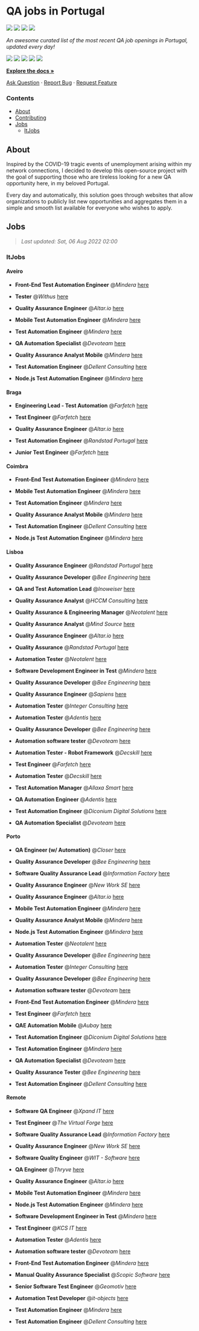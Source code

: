 QA jobs in Portugal
========================

![](https://img.shields.io/static/v1?label=%F0%9F%8C%9F&message=If%20Useful&color=BC4E99)
[![](https://img.shields.io/github/stars/sergiomartins8/qa-jobs-in-portugal)](https://github.com/sergiomartins8/qa-jobs-in-portugal/stargazers)
[![](https://img.shields.io/github/forks/sergiomartins8/qa-jobs-in-portugal)](https://github.com/sergiomartins8/qa-jobs-in-portugal/network/members)
[![](https://img.shields.io/badge/-sergiomartins8-blue?logo=Linkedin&logoColor=white)](https://www.linkedin.com/in/sergiomartins8/)

_An awesome curated list of the most recent QA job openings in Portugal, updated every day!_

[![](https://img.shields.io/github/v/release/sergiomartins8/qa-jobs-in-portugal)](https://github.com/sergiomartins8/qa-jobs-in-portugal/releases)
[![](https://github.com/sergiomartins8/qa-jobs-in-portugal/workflows/release/badge.svg)](https://github.com/sergiomartins8/qa-jobs-in-portugal/actions?query=workflow%3Arelease)
[![](https://img.shields.io/github/issues/sergiomartins8/qa-jobs-in-portugal)](https://github.com/sergiomartins8/qa-jobs-in-portugal/issues)
[![](https://img.shields.io/github/contributors/sergiomartins8/qa-jobs-in-portugal)](https://github.com/sergiomartins8/qa-jobs-in-portugal/graphs/contributors)
[![](https://img.shields.io/github/license/sergiomartins8/qa-jobs-in-portugal)](https://github.com/sergiomartins8/qa-jobs-in-portugal/blob/master/LICENSE)

**[Explore the docs »](https://github.com/sergiomartins8/qa-jobs-in-portugal/blob/master/docs/DOCUMENTATION.md)**

[Ask Question](https://github.com/sergiomartins8/qa-jobs-in-portugal/issues) 
·
[Report Bug](https://github.com/sergiomartins8/qa-jobs-in-portugal/issues)
·
[Request Feature](https://github.com/sergiomartins8/qa-jobs-in-portugal/issues)

### Contents
* [About](#about)
* [Contributing](https://github.com/sergiomartins8/qa-jobs-in-portugal/blob/master/docs/CONTRIBUTING.md)
* [Jobs](#jobs)
  * [ItJobs](#itjobs)

## About
Inspired by the COVID-19 tragic events of unemployment arising within my network connections, I decided to develop this open-source project with the goal of supporting those who are tireless looking for a new QA opportunity here, in my beloved Portugal.

Every day and automatically, this solution goes through websites that allow organizations to publicly list new opportunities and aggregates them in a simple and smooth list available for everyone who wishes to apply.

Jobs
---------

> _Last updated: Sat, 06 Aug 2022 02:00_

### ItJobs

#### Aveiro

- **Front-End Test Automation Engineer** @_Mindera_ [here](https://www.itjobs.pt/oferta/437146/front-end-test-automation-engineer)


- **Tester** @_Withus_ [here](https://www.itjobs.pt/oferta/439165/tester)


- **Quality Assurance Engineer** @_Altar.io_ [here](https://www.itjobs.pt/oferta/439754/quality-assurance-engineer)


- **Mobile Test Automation Engineer** @_Mindera_ [here](https://www.itjobs.pt/oferta/437272/mobile-test-automation-engineer)


- **Test Automation Engineer** @_Mindera_ [here](https://www.itjobs.pt/oferta/437860/test-automation-engineer)


- **QA Automation Specialist** @_Devoteam_ [here](https://www.itjobs.pt/oferta/437672/qa-automation-specialist)


- **Quality Assurance Analyst Mobile** @_Mindera_ [here](https://www.itjobs.pt/oferta/437853/quality-assurance-analyst-mobile)


- **Test Automation Engineer** @_Dellent Consulting_ [here](https://www.itjobs.pt/oferta/439489/test-automation-engineer)


- **Node.js Test Automation Engineer** @_Mindera_ [here](https://www.itjobs.pt/oferta/439499/node-js-test-automation-engineer)

#### Braga

- **Engineering Lead - Test Automation** @_Farfetch_ [here](https://www.itjobs.pt/oferta/438177/engineering-lead-test-automation)


- **Test Engineer** @_Farfetch_ [here](https://www.itjobs.pt/oferta/438171/test-engineer)


- **Quality Assurance Engineer** @_Altar.io_ [here](https://www.itjobs.pt/oferta/439754/quality-assurance-engineer)


- **Test Automation Engineer** @_Randstad Portugal_ [here](https://www.itjobs.pt/oferta/437991/test-automation-engineer)


- **Junior Test Engineer** @_Farfetch_ [here](https://www.itjobs.pt/oferta/437766/junior-test-engineer)

#### Coimbra

- **Front-End Test Automation Engineer** @_Mindera_ [here](https://www.itjobs.pt/oferta/437146/front-end-test-automation-engineer)


- **Mobile Test Automation Engineer** @_Mindera_ [here](https://www.itjobs.pt/oferta/437272/mobile-test-automation-engineer)


- **Test Automation Engineer** @_Mindera_ [here](https://www.itjobs.pt/oferta/437860/test-automation-engineer)


- **Quality Assurance Analyst Mobile** @_Mindera_ [here](https://www.itjobs.pt/oferta/437853/quality-assurance-analyst-mobile)


- **Test Automation Engineer** @_Dellent Consulting_ [here](https://www.itjobs.pt/oferta/439489/test-automation-engineer)


- **Node.js Test Automation Engineer** @_Mindera_ [here](https://www.itjobs.pt/oferta/439499/node-js-test-automation-engineer)

#### Lisboa

- **Quality Assurance Engineer** @_Randstad Portugal_ [here](https://www.itjobs.pt/oferta/438336/quality-assurance-engineer)


- **Quality Assurance Developer** @_Bee Engineering_ [here](https://www.itjobs.pt/oferta/437241/quality-assurance-developer)


- **QA and Test Automation Lead** @_Inoweiser_ [here](https://www.itjobs.pt/oferta/437172/qa-and-test-automation-lead)


- **Quality Assurance Analyst** @_HCCM Consulting_ [here](https://www.itjobs.pt/oferta/436993/quality-assurance-analyst)


- **Quality Assurance & Engineering Manager** @_Neotalent_ [here](https://www.itjobs.pt/oferta/439143/quality-assurance-engineering-manager)


- **Quality Assurance Analyst** @_Mind Source_ [here](https://www.itjobs.pt/oferta/439100/quality-assurance-analyst)


- **Quality Assurance Engineer** @_Altar.io_ [here](https://www.itjobs.pt/oferta/439754/quality-assurance-engineer)


- **Quality Assurance** @_Randstad Portugal_ [here](https://www.itjobs.pt/oferta/438609/quality-assurance)


- **Automation Tester** @_Neotalent_ [here](https://www.itjobs.pt/oferta/438673/automation-tester)


- **Software Development Engineer in Test** @_Mindera_ [here](https://www.itjobs.pt/oferta/437145/software-development-engineer-in-test)


- **Quality Assurance Developer** @_Bee Engineering_ [here](https://www.itjobs.pt/oferta/436745/quality-assurance-developer)


- **Quality Assurance Engineer** @_Sapiens_ [here](https://www.itjobs.pt/oferta/439679/quality-assurance-engineer-hybrid)


- **Automation Tester** @_Integer Consulting_ [here](https://www.itjobs.pt/oferta/439134/automation-tester)


- **Automation Tester** @_Adentis_ [here](https://www.itjobs.pt/oferta/437608/automation-tester)


- **Quality Assurance Developer** @_Bee Engineering_ [here](https://www.itjobs.pt/oferta/436734/quality-assurance-developer)


- **Automation software tester** @_Devoteam_ [here](https://www.itjobs.pt/oferta/439394/automation-software-tester)


- **Automation Tester - Robot Framework** @_Decskill_ [here](https://www.itjobs.pt/oferta/437627/automation-tester-robot-framework)


- **Test Engineer** @_Farfetch_ [here](https://www.itjobs.pt/oferta/438171/test-engineer)


- **Automation Tester** @_Decskill_ [here](https://www.itjobs.pt/oferta/438979/automation-tester)


- **Test Automation Manager** @_Allaxa Smart_ [here](https://www.itjobs.pt/oferta/438406/test-automation-manager)


- **QA Automation Engineer** @_Adentis_ [here](https://www.itjobs.pt/oferta/438493/qa-automation-engineer)


- **Test Automation Engineer** @_Diconium Digital Solutions_ [here](https://www.itjobs.pt/oferta/438355/test-automation-engineer)


- **QA Automation Specialist** @_Devoteam_ [here](https://www.itjobs.pt/oferta/437672/qa-automation-specialist)

#### Porto

- **QA Engineer (w/ Automation)** @_Closer_ [here](https://www.itjobs.pt/oferta/439597/qa-engineer-w-automation)


- **Quality Assurance Developer** @_Bee Engineering_ [here](https://www.itjobs.pt/oferta/437241/quality-assurance-developer)


- **Software Quality Assurance Lead** @_Information Factory_ [here](https://www.itjobs.pt/oferta/438433/software-quality-assurance-lead)


- **Quality Assurance Engineer** @_New Work SE_ [here](https://www.itjobs.pt/oferta/437078/quality-assurance-engineer)


- **Quality Assurance Engineer** @_Altar.io_ [here](https://www.itjobs.pt/oferta/439754/quality-assurance-engineer)


- **Mobile Test Automation Engineer** @_Mindera_ [here](https://www.itjobs.pt/oferta/437272/mobile-test-automation-engineer)


- **Quality Assurance Analyst Mobile** @_Mindera_ [here](https://www.itjobs.pt/oferta/437853/quality-assurance-analyst-mobile)


- **Node.js Test Automation Engineer** @_Mindera_ [here](https://www.itjobs.pt/oferta/439499/node-js-test-automation-engineer)


- **Automation Tester** @_Neotalent_ [here](https://www.itjobs.pt/oferta/438673/automation-tester)


- **Quality Assurance Developer** @_Bee Engineering_ [here](https://www.itjobs.pt/oferta/436745/quality-assurance-developer)


- **Automation Tester** @_Integer Consulting_ [here](https://www.itjobs.pt/oferta/439134/automation-tester)


- **Quality Assurance Developer** @_Bee Engineering_ [here](https://www.itjobs.pt/oferta/436734/quality-assurance-developer)


- **Automation software tester** @_Devoteam_ [here](https://www.itjobs.pt/oferta/439394/automation-software-tester)


- **Front-End Test Automation Engineer** @_Mindera_ [here](https://www.itjobs.pt/oferta/437146/front-end-test-automation-engineer)


- **Test Engineer** @_Farfetch_ [here](https://www.itjobs.pt/oferta/438171/test-engineer)


- **QAE Automation Mobile** @_Aubay_ [here](https://www.itjobs.pt/oferta/438628/qae-automation-mobile)


- **Test Automation Engineer** @_Diconium Digital Solutions_ [here](https://www.itjobs.pt/oferta/438355/test-automation-engineer)


- **Test Automation Engineer** @_Mindera_ [here](https://www.itjobs.pt/oferta/437860/test-automation-engineer)


- **QA Automation Specialist** @_Devoteam_ [here](https://www.itjobs.pt/oferta/437672/qa-automation-specialist)


- **Quality Assurance Tester** @_Bee Engineering_ [here](https://www.itjobs.pt/oferta/438195/quality-assurance-tester)


- **Test Automation Engineer** @_Dellent Consulting_ [here](https://www.itjobs.pt/oferta/439489/test-automation-engineer)

#### Remote

- **Software QA Engineer** @_Xpand IT_ [here](https://www.itjobs.pt/oferta/439033/software-qa-engineer)


- **Test Engineer** @_The Virtual Forge_ [here](https://www.itjobs.pt/oferta/439094/test-engineer)


- **Software Quality Assurance Lead** @_Information Factory_ [here](https://www.itjobs.pt/oferta/438433/software-quality-assurance-lead)


- **Quality Assurance Engineer** @_New Work SE_ [here](https://www.itjobs.pt/oferta/437078/quality-assurance-engineer)


- **Software Quality Engineer** @_WIT - Software_ [here](https://www.itjobs.pt/oferta/437168/software-quality-engineer)


- **QA Engineer** @_Thryve_ [here](https://www.itjobs.pt/oferta/439735/qa-engineer)


- **Quality Assurance Engineer** @_Altar.io_ [here](https://www.itjobs.pt/oferta/439754/quality-assurance-engineer)


- **Mobile Test Automation Engineer** @_Mindera_ [here](https://www.itjobs.pt/oferta/437272/mobile-test-automation-engineer)


- **Node.js Test Automation Engineer** @_Mindera_ [here](https://www.itjobs.pt/oferta/439499/node-js-test-automation-engineer)


- **Software Development Engineer in Test** @_Mindera_ [here](https://www.itjobs.pt/oferta/437145/software-development-engineer-in-test)


- **Test Engineer** @_KCS IT_ [here](https://www.itjobs.pt/oferta/437592/test-engineer)


- **Automation Tester** @_Adentis_ [here](https://www.itjobs.pt/oferta/437608/automation-tester)


- **Automation software tester** @_Devoteam_ [here](https://www.itjobs.pt/oferta/439394/automation-software-tester)


- **Front-End Test Automation Engineer** @_Mindera_ [here](https://www.itjobs.pt/oferta/437146/front-end-test-automation-engineer)


- **Manual Quality Assurance Specialist** @_Scopic Software_ [here](https://www.itjobs.pt/oferta/438057/manual-quality-assurance-specialist)


- **Senior Software Test Engineer** @_Geomotiv_ [here](https://www.itjobs.pt/oferta/437821/senior-software-test-engineer)


- **Automation Test Developer** @_it-objects_ [here](https://www.itjobs.pt/oferta/438685/automation-test-developer)


- **Test Automation Engineer** @_Mindera_ [here](https://www.itjobs.pt/oferta/437860/test-automation-engineer)


- **Test Automation Engineer** @_Dellent Consulting_ [here](https://www.itjobs.pt/oferta/439489/test-automation-engineer)

